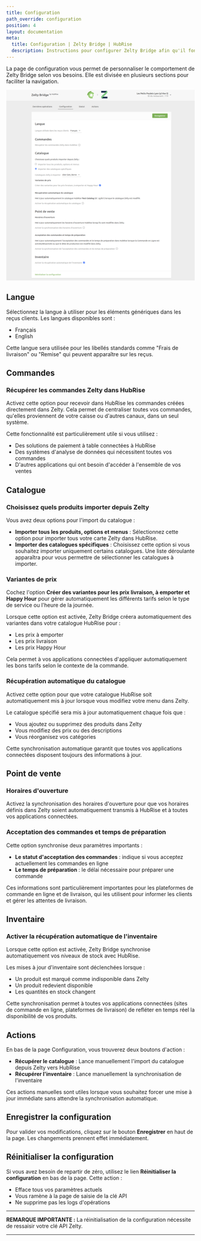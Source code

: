 ```yaml
---
title: Configuration
path_override: configuration
position: 4
layout: documentation
meta:
  title: Configuration | Zelty Bridge | HubRise
  description: Instructions pour configurer Zelty Bridge afin qu'il fonctionne parfaitement avec Zelty et les autres apps connectées à HubRise. La configuration est simple.
---
```


La page de configuration vous permet de personnaliser le comportement de Zelty Bridge selon vos besoins. Elle est divisée en plusieurs sections pour faciliter la navigation.

![Page de configuration - Étape 2](./images/002-zelty-config-step-2.png)

## Langue

Sélectionnez la langue à utiliser pour les éléments génériques dans les reçus clients. Les langues disponibles sont :

- Français
- English

Cette langue sera utilisée pour les libellés standards comme "Frais de livraison" ou "Remise" qui peuvent apparaître sur les reçus.

## Commandes

### Récupérer les commandes Zelty dans HubRise

Activez cette option pour recevoir dans HubRise les commandes créées directement dans Zelty. Cela permet de centraliser toutes vos commandes, qu'elles proviennent de votre caisse ou d'autres canaux, dans un seul système.

Cette fonctionnalité est particulièrement utile si vous utilisez :

- Des solutions de paiement à table connectées à HubRise
- Des systèmes d'analyse de données qui nécessitent toutes vos commandes
- D'autres applications qui ont besoin d'accéder à l'ensemble de vos ventes

## Catalogue

### Choisissez quels produits importer depuis Zelty

Vous avez deux options pour l'import du catalogue :

- **Importer tous les produits, options et menus** : Sélectionnez cette option pour importer tous votre carte Zelty dans HubRise.
- **Importer des catalogues spécifiques** : Choisissez cette option si vous souhaitez importer uniquement certains catalogues. Une liste déroulante apparaîtra pour vous permettre de sélectionner les catalogues à importer.

### Variantes de prix

Cochez l'option **Créer des variantes pour les prix livraison, à emporter et Happy Hour** pour gérer automatiquement les différents tarifs selon le type de service ou l'heure de la journée.

Lorsque cette option est activée, Zelty Bridge créera automatiquement des variantes dans votre catalogue HubRise pour :

- Les prix à emporter
- Les prix livraison
- Les prix Happy Hour

Cela permet à vos applications connectées d'appliquer automatiquement les bons tarifs selon le contexte de la commande.

### Récupération automatique du catalogue

Activez cette option pour que votre catalogue HubRise soit automatiquement mis à jour lorsque vous modifiez votre menu dans Zelty.

Le catalogue spécifié sera mis à jour automatiquement chaque fois que :

- Vous ajoutez ou supprimez des produits dans Zelty
- Vous modifiez des prix ou des descriptions
- Vous réorganisez vos catégories

Cette synchronisation automatique garantit que toutes vos applications connectées disposent toujours des informations à jour.

## Point de vente

### Horaires d'ouverture

Activez la synchronisation des horaires d'ouverture pour que vos horaires définis dans Zelty soient automatiquement transmis à HubRise et à toutes vos applications connectées.

### Acceptation des commandes et temps de préparation

Cette option synchronise deux paramètres importants :

- **Le statut d'acceptation des commandes** : indique si vous acceptez actuellement les commandes en ligne
- **Le temps de préparation** : le délai nécessaire pour préparer une commande

Ces informations sont particulièrement importantes pour les plateformes de commande en ligne et de livraison, qui les utilisent pour informer les clients et gérer les attentes de livraison.

## Inventaire

### Activer la récupération automatique de l'inventaire

Lorsque cette option est activée, Zelty Bridge synchronise automatiquement vos niveaux de stock avec HubRise.

Les mises à jour d'inventaire sont déclenchées lorsque :

- Un produit est marqué comme indisponible dans Zelty
- Un produit redevient disponible
- Les quantités en stock changent

Cette synchronisation permet à toutes vos applications connectées (sites de commande en ligne, plateformes de livraison) de refléter en temps réel la disponibilité de vos produits.

## Actions

En bas de la page Configuration, vous trouverez deux boutons d'action :

- **Récupérer le catalogue** : Lance manuellement l'import du catalogue depuis Zelty vers HubRise
- **Récupérer l'inventaire** : Lance manuellement la synchronisation de l'inventaire

Ces actions manuelles sont utiles lorsque vous souhaitez forcer une mise à jour immédiate sans attendre la synchronisation automatique.

## Enregistrer la configuration

Pour valider vos modifications, cliquez sur le bouton **Enregistrer** en haut de la page. Les changements prennent effet immédiatement.

## Réinitialiser la configuration

Si vous avez besoin de repartir de zéro, utilisez le lien **Réinitialiser la configuration** en bas de la page. Cette action :

- Efface tous vos paramètres actuels
- Vous ramène à la page de saisie de la clé API
- Ne supprime pas les logs d'opérations

---

**REMARQUE IMPORTANTE :** La réinitialisation de la configuration nécessite de ressaisir votre clé API Zelty.

---
